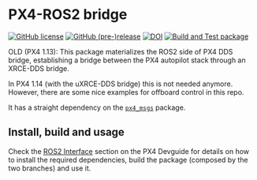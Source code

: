 # PX4-ROS2 bridge

[![GitHub license](https://img.shields.io/github/license/PX4/px4_ros_com.svg)](https://github.com/PX4/px4_ros_com/blob/master/LICENSE) [![GitHub (pre-)release](https://img.shields.io/github/release-pre/PX4/px4_ros_com.svg)](https://github.com/PX4/px4_ros_com/releases/tag/beta) [![DOI](https://zenodo.org/badge/142936318.svg)](https://zenodo.org/badge/latestdoi/142936318) [![Build and Test package](https://github.com/PX4/px4_ros_com/workflows/Build%20and%20Test%20package/badge.svg?branch=master)](https://github.com/PX4/px4_ros_com/actions)

OLD (PX4 1.13): This package materializes the ROS2 side of PX4 DDS bridge, establishing a bridge between the PX4 autopilot stack through an XRCE-DDS bridge.

In PX4 1.14 (with the uXRCE-DDS bridge) this is not needed anymore. However, there are some nice examples for offboard control in this repo.

It has a straight dependency on the [`px4_msgs`](https://github.com/PX4/px4_msgs) package.

## Install, build and usage

Check the [ROS2 Interface](https://dev.px4.io/en/middleware/micrortps.html) section on the PX4 Devguide for details on how to install the required dependencies, build the package (composed by the two branches) and use it.
